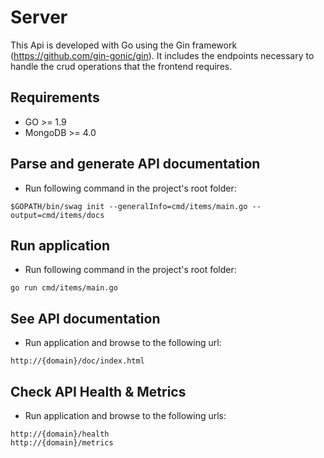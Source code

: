 # Server

This Api is developed with Go using the Gin framework (https://github.com/gin-gonic/gin). 
It includes the endpoints necessary to handle the crud operations that the frontend requires.


## Requirements 
* GO >= 1.9
* MongoDB >= 4.0


## Parse and generate API documentation
* Run following command in the project's root folder:
```
$GOPATH/bin/swag init --generalInfo=cmd/items/main.go --output=cmd/items/docs
```


## Run application
* Run following command in the project's root folder:
```
go run cmd/items/main.go
```


## See API documentation
* Run application and browse to the following url:
```
http://{domain}/doc/index.html
```


## Check API Health & Metrics
* Run application and browse to the following urls:
```
http://{domain}/health
http://{domain}/metrics
```
